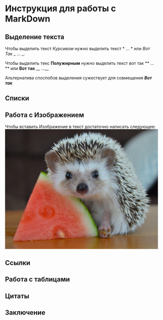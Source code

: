 # Инструкция для работы с MarkDown

## Выделение текста
Чтобы выделить текст *Курсивом* нужно выделить текст * ... * или _Вот Так_ _ ... _.

Чтобы выделить текс **Полужирным** нужно выделить текст  вот так    ** ... ** или __Вот так__ __ ...__

Альтернатива споспобов выделения сужествует для совмещения __*Вот так*__ 


## Списки

## Работа с Изображением
Чтобы вставить Изображение в текст достаточно написать следующее:
![Ежик Арбузик](9632c4c5-80e2-5db1-a4f2-5676986c9c41.jpeg)
## Ссылки

## Работа с таблицами

## Цитаты

## Заключение

